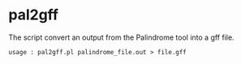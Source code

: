 # pal2gff

The script convert an output from the Palindrome tool into a gff file.


```
usage : pal2gff.pl palindrome_file.out > file.gff
```
